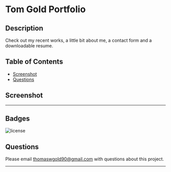 # Tom Gold Portfolio

## Description

Check out my recent works, a little bit about me, a contact form and a downloadable resume.

## Table of Contents

- [Screenshot](#screenshot)
- [Questions](#questions)

## Screenshot

---

## Badges

![license](https://img.shields.io/badge/license-MIT-blue)

## Questions

Please email <thomaswgold90@gmail.com> with questions about this project.

---
